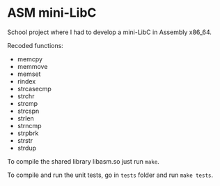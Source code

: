 # ASM mini-LibC

School project where I had to develop a mini-LibC in Assembly x86_64.

Recoded functions:

* memcpy
* memmove
* memset
* rindex
* strcasecmp
* strchr
* strcmp
* strcspn
* strlen
* strncmp
* strpbrk
* strstr
* strdup

To compile the shared library libasm.so just run `make`.

To compile and run the unit tests, go in `tests` folder and run `make tests`.